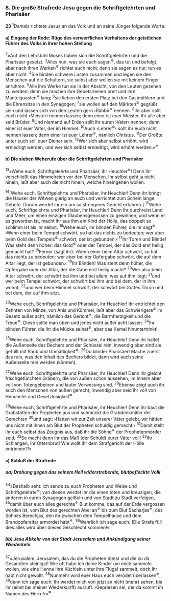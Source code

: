 ### 8. Die große Strafrede Jesu gegen die Schriftgelehrten und Pharisäer

__23__
<sup>1</sup>Damals richtete Jesus an das Volk und an seine Jünger folgende Worte:

#### a) Eingang der Rede: Rüge des verwerflichen Verhaltens der geistlichen Führer des Volks in ihrer hohen Stellung

<sup>2</sup>»Auf den Lehrstuhl Moses haben sich die Schriftgelehrten und die Pharisäer gesetzt.
<sup>3</sup>Alles nun, was sie euch sagen<sup title="= zu tun gebieten">&#x2732;</sup>, das tut und befolgt, aber nach ihren Werken<sup title="= ihrem Tun">&#x2732;</sup> richtet euch nicht; denn sie sagen es nur, tun es aber nicht.
<sup>4</sup>Sie binden schwere Lasten zusammen und legen sie den Menschen auf die Schultern, sie selbst aber wollen sie mit keinem Finger anrühren.
<sup>5</sup>Alle ihre Werke tun sie in der Absicht, von den Leuten gesehen zu werden; denn sie machen ihre Gebetsriemen breit und ihre Mantelquasten<sup title="4.Mose 15,38-39">&#x2732;</sup> lang;
<sup>6</sup>sie lieben den ersten Platz bei den Gastmählern und die Ehrensitze in den Synagogen;
<sup>7</sup>sie wollen auf den Märkten<sup title="oder: öffentlichen Plätzen">&#x2732;</sup> gegrüßt sein und lassen sich von den Leuten gern ›Rabbi‹<sup title="d.h. Meister, Lehrer">&#x2732;</sup> nennen.
<sup>8</sup>Ihr aber sollt euch nicht ›Meister‹ nennen lassen; denn einer ist euer Meister, ihr alle aber seid Brüder.
<sup>9</sup>Und niemand auf Erden sollt ihr euren ›Vater‹ nennen; denn einer ist euer Vater, der im Himmel.
<sup>10</sup>Auch ›Lehrer<sup title="oder: Führer">&#x2732;</sup>‹ sollt ihr euch nicht nennen lassen; denn einer ist euer Lehrer<sup title="oder: Führer">&#x2732;</sup>, nämlich Christus.
<sup>11</sup>Der Größte unter euch soll euer Diener sein.
<sup>12</sup>Wer sich aber selbst erhöht, wird erniedrigt werden, und wer sich selbst erniedrigt, wird erhöht werden.«<sup title="Lk 14,11; 18,14">&#x2732;</sup>

#### b) Die sieben Weherufe über die Schriftgelehrten und Pharisäer

<sup>13</sup>»Wehe euch, Schriftgelehrte und Pharisäer, ihr Heuchler<sup title="= Scheinheiligen">&#x2732;</sup>! Denn ihr verschließt das Himmelreich vor den Menschen. Ihr selbst geht ja nicht hinein, laßt aber auch die nicht hinein, welche hineingehen wollen.

<sup>14</sup>[Wehe euch, Schriftgelehrte und Pharisäer, ihr Heuchler! Denn ihr bringt die Häuser der Witwen gierig an euch und verrichtet zum Schein lange Gebete. Darum werdet ihr ein um so strengeres Gericht erfahren.]
<sup>15</sup>Wehe euch, Schriftgelehrte und Pharisäer, ihr Heuchler! Denn ihr durchreist Land und Meer, um einen einzigen Glaubensgenossen zu gewinnen; und wenn er es geworden ist, macht ihr aus ihm ein Kind der Hölle, das doppelt so schlimm ist als ihr selbst.
<sup>16</sup>Wehe euch, ihr blinden Führer, die ihr sagt<sup title="= lehrt">&#x2732;</sup>: ›Wenn einer beim Tempel schwört, so hat das nichts zu bedeuten; wer aber beim Gold des Tempels<sup title="oder: am Tempel">&#x2732;</sup> schwört, der ist gebunden.‹
<sup>17</sup>Ihr Toren und Blinde! Was steht denn höher: das Gold<sup title="= der Goldschmuck">&#x2732;</sup> oder der Tempel, der das Gold erst heilig gemacht hat?
<sup>18</sup>Ferner (sagt ihr): ›Wenn einer beim Altar schwört, so hat das nichts zu bedeuten; wer aber bei der Opfergabe schwört, die auf dem Altar liegt, der ist gebunden.‹
<sup>19</sup>Ihr Blinden! Was steht denn höher, die Opfergabe oder der Altar, der die Gabe erst heilig macht?
<sup>20</sup>Wer also beim Altar schwört, der schwört bei ihm und bei allem, was auf ihm liegt;
<sup>21</sup>und wer beim Tempel schwört, der schwört bei ihm und bei dem, der in ihm wohnt;
<sup>22</sup>und wer beim Himmel schwört, der schwört bei Gottes Thron und bei dem, der auf ihm sitzt.

<sup>23</sup>Wehe euch, Schriftgelehrte und Pharisäer, ihr Heuchler! Ihr entrichtet den Zehnten von Minze, von Anis und Kümmel, laßt aber das Schwierigere<sup title="oder: Wichtigere">&#x2732;</sup> im Gesetz außer acht, nämlich das Gericht<sup title="oder: die Rechtspflege">&#x2732;</sup>, die Barmherzigkeit und die Treue<sup title="oder: den Glauben">&#x2732;</sup>. Diese sollte man üben und jenes nicht außer acht lassen.
<sup>24</sup>Ihr blinden Führer, die ihr die Mücke seihet<sup title="d.h. durch Seihen der Getränke entfernt">&#x2732;</sup>, aber das Kamel hinuntertrinkt!

<sup>25</sup>Wehe euch, Schriftgelehrte und Pharisäer, ihr Heuchler! Denn ihr haltet die Außenseite des Bechers und der Schüssel rein, inwendig aber sind sie gefüllt mit Raub und Unmäßigkeit<sup title="d.h. mit dem, was ihr durch Raub an euch gebracht habt und mit Unmäßigkeit genießt">&#x2732;</sup>.
<sup>26</sup>Du blinder Pharisäer! Mache zuerst das rein, was den Inhalt des Bechers bildet, dann wird auch seine Außenseite rein werden (können).

<sup>27</sup>Wehe euch, Schriftgelehrte und Pharisäer, ihr Heuchler! Denn ihr gleicht frischgetünchten Gräbern, die von außen schön aussehen, im Innern aber voll von Totengebeinen und lauter Verwesung sind.
<sup>28</sup>Ebenso zeigt auch ihr euch den Menschen von außen gerecht, inwendig aber seid ihr voll von Heuchelei und Gesetzlosigkeit<sup title="oder: Gesetzesbruch">&#x2732;</sup>.

<sup>29</sup>Wehe euch, Schriftgelehrte und Pharisäer, ihr Heuchler! Denn ihr baut die Grabstätten der Propheten aus und schmückt die Grabdenkmäler der Gerechten
<sup>30</sup>und sagt: ›Hätten wir zur Zeit unserer Väter gelebt, wir hätten uns nicht mit ihnen am Blut der Propheten schuldig gemacht!‹
<sup>31</sup>Damit stellt ihr euch selbst das Zeugnis aus, daß ihr die Söhne<sup title="= Nachkommen">&#x2732;</sup> der Prophetenmörder seid.
<sup>32</sup>So macht denn ihr das Maß (der Schuld) eurer Väter voll!
<sup>33</sup>Ihr Schlangen, ihr Otternbrut! Wie wollt ihr dem Strafgericht der Hölle entrinnen?!«

#### c) Schluß der Strafrede

##### aa) Drohung gegen das seinem Heil widerstrebende, blutbefleckte Volk

<sup>34</sup>»Deshalb seht: ich sende zu euch Propheten und Weise und Schriftgelehrte<sup title="oder: Lehrer">&#x2732;</sup>; von diesen werdet ihr die einen töten und kreuzigen, die anderen in euren Synagogen geißeln und von Stadt zu Stadt verfolgen,
<sup>35</sup>damit über euch alles gerechte<sup title="= unschuldige">&#x2732;</sup> Blut komme, das auf der Erde vergossen worden ist, vom Blut des gerechten Abel an<sup title="1.Mose 4,8">&#x2732;</sup> bis zum Blut Sacharjas<sup title="= Zacharias">&#x2732;</sup>, des Sohnes Berechjas, den ihr zwischen dem Tempelhause und dem Brandopferaltar ermordet habt<sup title="vgl. 2.Chr 24,19-22">&#x2732;</sup>.
<sup>36</sup>Wahrlich ich sage euch: (Die Strafe für) dies alles wird über dieses Geschlecht kommen!«

##### bb) Jesu Abkehr von der Stadt Jerusalem und Ankündigung seiner Wiederkehr

<sup>37</sup>»Jerusalem, Jerusalem, das du die Propheten tötest und die zu dir Gesandten steinigst! Wie oft habe ich deine Kinder um mich sammeln wollen, wie eine Henne ihre Küchlein unter ihre Flügel sammelt; doch ihr habt nicht gewollt.
<sup>38</sup>Nunmehr wird euer Haus euch verödet überlassen<sup title="Jer 22,5">&#x2732;</sup>;
<sup>39</sup>denn ich sage euch: Ihr werdet mich von jetzt an nicht (mehr) sehen, bis ihr (einst bei meiner Wiederkunft) ausruft: ›Gepriesen sei, der da kommt im Namen des Herrn!‹«<sup title="Ps 118,26">&#x2732;</sup>